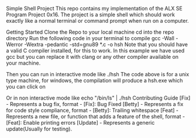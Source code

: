 Simple Shell Project
This repo contains my implementation of the ALX SE Program Project 0x16. The project is a simple shell which should work exactly like a normal terminal or command prompt when run on a computer.

Getting Started
Clone the Repo to your local machine
cd into the repo directory
Run the following code in your terminal to compile
gcc -Wall -Werror -Wextra -pedantic -std=gnu89 *.c -o hsh 
Note that you should have a valid C compiler installed, for this to work. In this example we have used gcc but you can replace it with clang or any other compiler available on your machine.

Then you can run in interactive mode like ./hsh
The code above is for a unix type machine, for windows, the compilation will produce a hsh.exe which you can click on

Or in non interactive mode like echo "/bin/ls" | ./hsh
Contributing Guide
[Fix] - Represents a bug fix, format - [Fix]: Bug Fixed
[Betty] - Represents a fix for code style compliance, format - [Betty]: Trailing whitespace
[Feat] - Represents a new file, or function that adds a feature of the shell, format - [Feat]: Enable printing errors
[Update] - Represents a generic update(Usually for testing).
